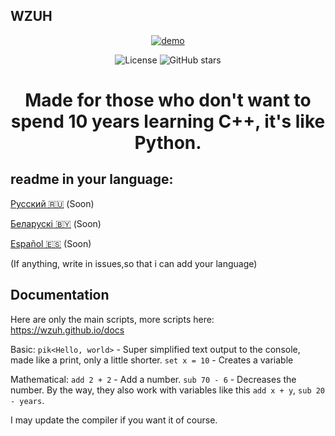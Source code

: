 ## WZUH
<p align="center">
  <a href="https://postimg.cc/fVgy5nnB">
    <img src="https://i.postimg.cc/TPTbdfkM/Utool-20250518-154454559.png" alt="demo" />
  </a>
</p>
<p align="center">
  <img src="https://img.shields.io/github/license/XZY123lol/wzuh?color=blue" alt="License" />
  <img src="https://img.shields.io/github/stars/XZY123lol/wzuh?style=social" alt="GitHub stars" />
</p>
<h1 align="center">Made for those who don't want to spend 10 years learning C++, it's like Python.</h1>

## readme in your language:
[Русский 🇷🇺](./readmelang/README.ru.md) (Soon)

[Беларускі 🇧🇾](./readmelang/README.by.md) (Soon)

[Español 🇪🇸](./readmelang/README.es.md) (Soon)

(If anything, write in issues,so that i can add your language)
## Documentation
Here are only the main scripts, more scripts here: https://wzuh.github.io/docs

Basic:
`pik<Hello, world>` - Super simplified text output to the console, made like a print, only a little shorter.
`set x = 10` - Creates a variable

Mathematical:
`add 2 + 2` - Add a number.
`sub 70 - 6` - Decreases the number.
By the way, they also work with variables like this `add x + y`, `sub 20 - years`.

I may update the compiler if you want it of course.
